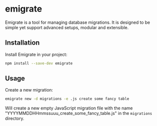 # emigrate

Emigrate is a tool for managing database migrations. It is designed to be simple yet support advanced setups, modular and extensible.

## Installation

Install Emigrate in your project:

```bash
npm install --save-dev emigrate
```

## Usage

Create a new migration:

```bash
emigrate new -d migrations -e .js create some fancy table
```

Will create a new empty JavaScript migration file with the name "YYYYMMDDHHmmssuuu_create_some_fancy_table.js" in the `migrations` directory.
